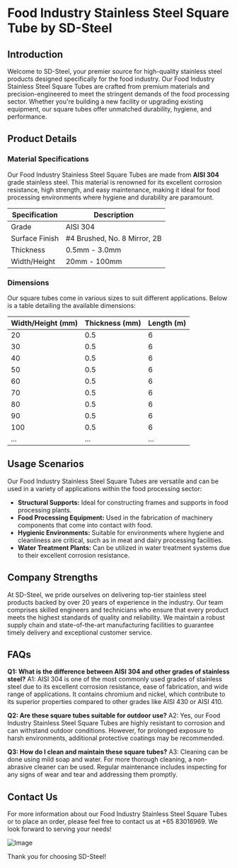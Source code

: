# Food Industry Stainless Steel Square Tube by SD-Steel

## Introduction

Welcome to SD-Steel, your premier source for high-quality stainless steel products designed specifically for the food industry. Our Food Industry Stainless Steel Square Tubes are crafted from premium materials and precision-engineered to meet the stringent demands of the food processing sector. Whether you're building a new facility or upgrading existing equipment, our square tubes offer unmatched durability, hygiene, and performance.

## Product Details

### Material Specifications

Our Food Industry Stainless Steel Square Tubes are made from **AISI 304** grade stainless steel. This material is renowned for its excellent corrosion resistance, high strength, and easy maintenance, making it ideal for food processing environments where hygiene and durability are paramount.

| Specification | Description |
|---------------|-------------|
| Grade         | AISI 304    |
| Surface Finish | #4 Brushed, No. 8 Mirror, 2B |
| Thickness     | 0.5mm - 3.0mm |
| Width/Height  | 20mm - 100mm |

### Dimensions

Our square tubes come in various sizes to suit different applications. Below is a table detailing the available dimensions:

| Width/Height (mm) | Thickness (mm) | Length (m) |
|-------------------|----------------|------------|
| 20                | 0.5            | 6          |
| 30                | 0.5            | 6          |
| 40                | 0.5            | 6          |
| 50                | 0.5            | 6          |
| 60                | 0.5            | 6          |
| 70                | 0.5            | 6          |
| 80                | 0.5            | 6          |
| 90                | 0.5            | 6          |
| 100               | 0.5            | 6          |
| ...               | ...            | ...        |

## Usage Scenarios

Our Food Industry Stainless Steel Square Tubes are versatile and can be used in a variety of applications within the food processing sector:

- **Structural Supports:** Ideal for constructing frames and supports in food processing plants.
- **Food Processing Equipment:** Used in the fabrication of machinery components that come into contact with food.
- **Hygienic Environments:** Suitable for environments where hygiene and cleanliness are critical, such as in meat and dairy processing facilities.
- **Water Treatment Plants:** Can be utilized in water treatment systems due to their excellent corrosion resistance.

## Company Strengths

At SD-Steel, we pride ourselves on delivering top-tier stainless steel products backed by over 20 years of experience in the industry. Our team comprises skilled engineers and technicians who ensure that every product meets the highest standards of quality and reliability. We maintain a robust supply chain and state-of-the-art manufacturing facilities to guarantee timely delivery and exceptional customer service.

## FAQs

**Q1: What is the difference between AISI 304 and other grades of stainless steel?**
A1: AISI 304 is one of the most commonly used grades of stainless steel due to its excellent corrosion resistance, ease of fabrication, and wide range of applications. It contains chromium and nickel, which contribute to its superior properties compared to other grades like AISI 430 or AISI 410.

**Q2: Are these square tubes suitable for outdoor use?**
A2: Yes, our Food Industry Stainless Steel Square Tubes are highly resistant to corrosion and can withstand outdoor conditions. However, for prolonged exposure to harsh environments, additional protective coatings may be recommended.

**Q3: How do I clean and maintain these square tubes?**
A3: Cleaning can be done using mild soap and water. For more thorough cleaning, a non-abrasive cleaner can be used. Regular maintenance includes inspecting for any signs of wear and tear and addressing them promptly.

## Contact Us

For more information about our Food Industry Stainless Steel Square Tubes or to place an order, please feel free to contact us at +65 83016969. We look forward to serving your needs!

![Image](https://github.com/user-attachments/assets/2567258e-e124-4816-932d-1809bd27ef0b)

Thank you for choosing SD-Steel!